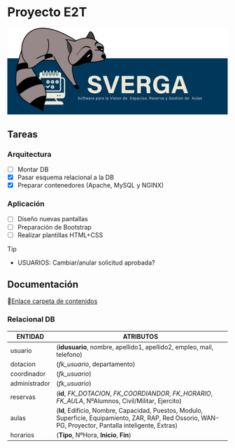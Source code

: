 # Proyecto E2T
![SVERGA](https://github.com/CIS-TIC/Proyecto/blob/main/image71559.png)
## Tareas
### Arquitectura
- [ ] Montar DB
- [X] Pasar esquema relacional a la DB
- [X] Preparar contenedores (Apache, MySQL y NGINX)
### Aplicación
- [ ] Diseño nuevas pantallas
- [ ] Preparación de Bootstrap
- [ ] Realizar plantillas HTML+CSS

>[!TIP]
>+ USUARIOS: Cambiar/anular solicitud aprobada?
## Documentación
:link:[Enlace carpeta de contenidos](https://minisdefear-my.sharepoint.com/:f:/g/personal/escanoasaugue_minisdefear_onmicrosoft_com/EtAFxpsyZkxMo7nGqYn215gBakcX1UwHNWfo752WsTBJoQ?e=5LR0RJ)
### Relacional DB
| ENTIDAD | ATRIBUTOS |
| --- | --- |
| usuario | (**idusuario**, nombre, apellido1, apellido2, empleo, mail, telefono) |
| dotacion | (*fk_usuario*, departamento) |
| coordinador | (*fk_usuario*) |
| administrador | (*fk_usuario*) |
| reservas | (**id**, *FK_DOTACION*, *FK_COORDIANDOR*, *FK_HORARIO*, *FK_AULA*, NºAlumnos, Civil/Militar, Ejercito) |
| aulas | (**Id**, Edificio, Nombre, Capacidad, Puestos, Modulo, Superficie, Equipamiento, ZAR, RAP, Red Ossorio, WAN-PG, Proyector, Pantalla inteligente, Extras) |
| horarios | (**Tipo**, NºHora, **Inicio**, **Fin**) |


